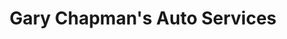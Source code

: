 ---
title: "Gary Chapman's Auto Services"
url: /mechanicsville/gary-chapmans-auto-services/
shop: car repair
---